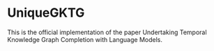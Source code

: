 # UniqueGKTG
This is the official implementation of the paper Undertaking Temporal Knowledge Graph Completion with Language Models.
